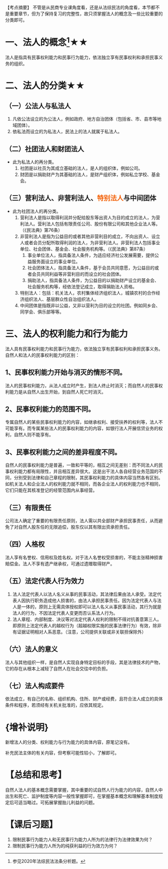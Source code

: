 【考点摘要】
不管是从民商专业课角度看，还是从法综民法的角度看，本节都不是重要章节，但为了保持复习的完整性，故只须掌握法人的概念及一些比较重要的分类即可。
# 一、法人的概念[^1]★★
法人是指具有民事权利能力和民事行为能力，依法独立享有民事权利和承担民事义务的组织。
# 二、法人的分类★★
## （一）公法人与私法人
1. 凡依公法设立的为公法人，例如政府、地方自治团体（包括省、市、县市等地域团体）。
2. 依私法而设立的为私法人，民法上的法人就属于私法人。
## （二）社团法人和财团法人
- 此为私法人的再分类。
	1. 社团是以社员为其成立基础的法人，是人的组织体，例如公司。
	2. 财团是以捐助财产为其基础的法人，是财产组织体，例如私立学校、基金会。
## （三）营利法人、非营利法人、<font color=#F36208>特别法人</font>与中间团体
- 此为社团法人的再分类。
	1. 营利法人是指以取得利润并分配给股东等出资人为目的成立的法人，为营利法人。营利法人包括有限责任公司、股份有限公司和其他企业法人等。（《民法典》第76条）
	2. 非营利法人是指为公益目的或者其他非营利目的成立，不向出资人、设立人或者会员分配所取得利润的法人，为非营利法人。非营利法人包括事业单位、社会团体、基金会、社会服务机构等。（《民法典》第87条）
		1. 事业单位法人，指具备法人条件，为适应经济社公发展需要，提供公益服务面设立的事业单位。
		2. 社会团体法人，指具备法人条件，基于会员共同意愿，为公益目的或者会员共同利益等非营利目的而设立的社会团体。
		3. 捐助法人，指具备法人条件，为公益目的以捐助财产设立的基金会、社会服务机构等，经依法登记成立，取得捐助法人资格。
	3. 特别法人：包括：机关法人，农村集体经济组织法人，城镇农村的合作经济组织法人、基层群众性自治组织法人。
	4. 中间团体是指既非以公益，又非以营利为目的设立的社团。例如同乡会、同学会、俱乐部等等。
# 三、法人的权利能力和行为能力
法人具有民事权利能力和民事行为能力，依法独立享有民事权利和承担民事义务。自然人和法人的民事权利能力的区别：
## 1、民事权利能力开始与消灭的情形不同。
法人的民事权利能力，从法人成立时产生，到法人终止时消灭；而自然人的民事权利能力是从自然人出生开始，到自然人死亡时消灭。
## 2、民事权利能力的范围不同。
专属自然人的某些民事权利能力的内容，如继承权利、接受扶养的权利等，法人不可能享有。而专属某些法人的民事权利能力的内容，如银行法人开展信贷业务的权利，自然人则不能享有。
## 3、民事权利能力之间的差异程度不同。
自然人的民事权利能力是普遍，一致和平等的，相互之间无差别：而不同法人的民事权利能力都有局限性，并且相互差异很大。这是出干法人各自经营业务范国的不同，分別受到法律和自己章程的限制，其民事权利能力的具体内容当然各有区别。如机关法人和企业法人的权利能力就不相同，而各企业法人的权利能力也不相同，它们只能在其核准登记的经管范围内从事经营。
## （三）有限责任
公司法人确定了重要的有限责任原则，法人需以共全部财产承担民事责任，从而避免了对自然人股东任的无限追偿，股东仅以其有限出资承担责任。
## （四）人格权
法人享有名誉权、信用权及姓名权。对于法人名誉权受损害的，不能主张精神损害賠偿金。法人不享有遗产继承权，可通过遗赠取得财产。
## （五）法定代表人行为效力
1. 法人法定代表人以法人名义从事的民事活动，其法律后果由法人承受。法定代表人因执行职务造成他人损害的，由法人承担民事责任。因为法定代表人与法人是一体的，原则上无需具体授权即可以法人名义从事民事活动，其行为就是法人的行为，不因法定代表人变更而否认系法人行为。
2. 法人章程、内部制度、决议等对法定代表人权利的限制不得对抗善意第三人。即原则上法定代表人的越权行为（超越权限实施的民事法律行为）有效，除非有证据证明相对人系恶意。（注意，公司提供关联或非关联担保除外）
## （六）法人的意义
法人与其他组织一样，是自然人实现自身特定目标的手段，其是法律技术的产物，它的存在从根本上减轻了自然人在社会交往中的负担。
## （七）法人构成要件
依法成立，有自己的名称、组织机构、住所、财产或经费，且符合法人成立的具体条件和程序，若须经有关机关批准的，应依其规定。
# {增补说明}
新增法人的分类、权利能力与行为能力的具体内容，原笔记没有。

补充民法主体的有关内容，但考察可能性较小，了解即可。
# 【总结和思考】
自然人法人的基本概念需要掌握，其中重要的试自然人行为能力的内容，自然人中出生和死亡、监护制度等内容一般性掌握即可，在掌握基本概念和理解基本制度规定后可适当略过。可拓展掌握胎儿利益的问题。
# 【课后习题】
1. 限制民事行为能力人和无民事行为能力人所为的法律行为法律效果为何？
2. 限制民事行为能力人所为的纯获利益的行为效力为何？

[^1]:参见2020年法综民法法条分析题。